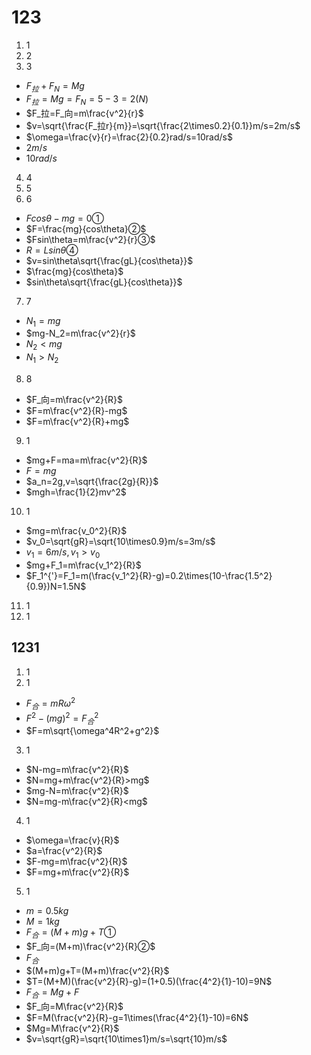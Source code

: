 # 123

1. 1
2. 2
3. 3

* $F_拉+F_N=Mg$
* $F_拉=Mg=F_N=5-3=2(N)$
* $F_拉=F_向=m\frac{v^2}{r}$
* $v=\sqrt{\frac{F_拉r}{m}}=\sqrt{\frac{2\times0.2}{0.1}}m/s=2m/s$
* $\omega=\frac{v}{r}=\frac{2}{0.2}rad/s=10rad/s$
* $2m/s$
* $10rad/s$

4. 4
5. 5
6. 6

* $Fcos\theta-mg=0①$
* $F=\frac{mg}{cos\theta}②$
* $Fsin\theta=m\frac{v^2}{r}③$
* $R=Lsin\theta④$
* $v=sin\theta\sqrt{\frac{gL}{cos\theta}}$
* $\frac{mg}{cos\theta}$
* $sin\theta\sqrt{\frac{gL}{cos\theta}}$

7. 7

* $N_1=mg$
* $mg-N_2=m\frac{v^2}{r}$
* $N_2<mg$
* $N_1>N_2$

8. 8

* $F_向=m\frac{v^2}{R}$
* $F=m\frac{v^2}{R}-mg$
* $F=m\frac{v^2}{R}+mg$

9. 1

* $mg+F=ma=m\frac{v^2}{R}$
* $F=mg$
* $a_n=2g,v=\sqrt{\frac{2g}{R}}$
* $mgh=\frac{1}{2}mv^2$

10. 1

* $mg=m\frac{v_0^2}{R}$
* $v_0=\sqrt{gR}=\sqrt{10\times0.9}m/s=3m/s$
* $v_1=6m/s,v_1>v_0$
* $mg+F_1=m\frac{v_1^2}{R}$
* $F_1^{'}=F_1=m(\frac{v_1^2}{R}-g)=0.2\times(10-\frac{1.5^2}{0.9})N=1.5N$

11. 1
12. 1

## 1231

1. 1
2. 1

* $F_合=mR\omega^2$
* $F^2-(mg)^2=F_合^2$
* $F=m\sqrt{\omega^4R^2+g^2}$

3. 1

* $N-mg=m\frac{v^2}{R}$
* $N=mg+m\frac{v^2}{R}>mg$
* $mg-N=m\frac{v^2}{R}$
* $N=mg-m\frac{v^2}{R}<mg$

4. 1

* $\omega=\frac{v}{R}$
* $a=\frac{v^2}{R}$
* $F-mg=m\frac{v^2}{R}$
* $F=mg+m\frac{v^2}{R}$

5. 1

* $m=0.5kg$
* $M=1kg$
* $F_合=(M+m)g+T①$
* $F_向=(M+m)\frac{v^2}{R}②$
* $F_合$
* $(M+m)g+T=(M+m)\frac{v^2}{R}$
* $T=(M+M)(\frac{v^2}{R}-g)=(1+0.5)(\frac{4^2}{1}-10)=9N$
* $F_合=Mg+F$
* $F_向=M\frac{v^2}{R}$
* $F=M(\frac{v^2}{R}-g=1\times(\frac{4^2}{1}-10)=6N$
* $Mg=M\frac{v^2}{R}$
* $v=\sqrt{gR}=\sqrt{10\times1}m/s=\sqrt{10}m/s$
